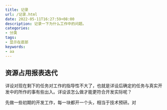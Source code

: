 ```yaml
---
title: 记录
url: /记录.html
date: 2022-05-11T16:27:59+08:00
description: 记录一下为什么工作中的问题。
categories:
- 分类
tags:
- 显示在底部
keywords:
- aa
---
```


## 资源占用报表迭代
详设对现在剩下的任务对工作的指导性不大了，也就是详设后确定的任务与真实开发中的所作的事有些出入。详设该怎么做才能更符合开发实际呢？

先做一些初期的开发工作，每一块都开一个头，相当于技术预研。对


